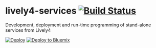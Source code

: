 # lively4-services [![Build Status](https://travis-ci.org/LivelyKernel/lively4-services.svg?branch=master)](https://travis-ci.org/LivelyKernel/lively4-services)

Development, deployment and run-time programming of stand-alone services from Lively4


[![Deploy](https://www.herokucdn.com/deploy/button.svg)](https://heroku.com/deploy?template=https://github.com/LivelyKernel/lively4-services/tree/master)
[![Deploy to Bluemix](https://bluemix.net/deploy/button.png)](https://bluemix.net/deploy?repository=https://github.com/LivelyKernel/lively4-services)